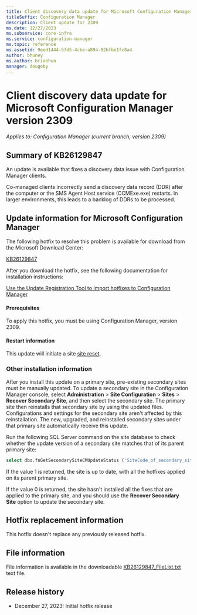 ```yaml
---
title: Client discovery data update for Microsoft Configuration Manager version 2309
titleSuffix: Configuration Manager
description: Client update for 2309
ms.date: 12/27/2023
ms.subservice: core-infra
ms.service: configuration-manager
ms.topic: reference
ms.assetid: 9eed1444-57d5-4cbe-a894-92bfbe1fc8a4
author: bhuney
ms.author: brianhun
manager: dougeby
---
```


# Client discovery data update for Microsoft Configuration Manager version 2309

*Applies to: Configuration Manager (current branch, version 2309)*
## Summary of KB26129847

An update is available that fixes a discovery data issue with Configuration Manager clients.

Co-managed clients incorrectly send a discovery data record (DDR) after the computer or the SMS Agent Host service (CCMExe.exe) restarts. In larger environments, this leads to a backlog of DDRs to be processed.

## Update information for Microsoft  Configuration Manager
The following hotfix to resolve this problem is available for download from the Microsoft Download Center:

[KB26129847](https://aka.ms/KB26129847_Payload)

After you download the hotfix, see the following documentation for installation instructions:

[Use the Update Registration Tool to import hotfixes to Configuration Manager](../../core/servers/manage/use-the-update-registration-tool-to-import-hotfixes.md)

#### Prerequisites
To apply this hotfix, you must be using Configuration Manager, version 2309.

#### Restart information
This update will initiate a site [site reset](../../core/servers/manage/modify-your-infrastructure.md#bkmk_reset).

### Other installation information
After you install this update on a primary site, pre-existing secondary sites must be manually updated. To update a secondary site in the Configuration Manager console, select **Administration** > **Site Configuration** > **Sites** >  **Recover Secondary Site**, and then select the secondary site. The primary site then reinstalls that secondary site by using the updated files. Configurations and settings for the secondary site aren't affected by this reinstallation. The new, upgraded, and reinstalled secondary sites under that primary site automatically receive this update.

Run the following SQL Server command on the site database to check whether the update version of a secondary site matches that of its parent primary site:
   ```sql
   select dbo.fnGetSecondarySiteCMUpdateStatus ('SiteCode_of_secondary_site')
   ```
If the value 1 is returned, the site is up to date, with all the hotfixes applied on its parent primary site.

If the value 0 is returned, the site hasn't installed all the fixes that are applied to the primary site, and you should use the **Recover Secondary Site** option to update the secondary site.

## Hotfix replacement information
This hotfix doesn't replace any previously released hotfix.

## File information
File information is available in the downloadable [KB26129847_FileList.txt](https://aka.ms/KB26129847_FileList) text file.

## Release history
- December 27, 2023: Initial hotfix release
